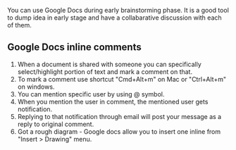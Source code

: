 You can use Google Docs during early brainstorming phase. It is a good tool to dump idea in early stage and have a collabarative discussion with each of them.

## Google Docs inline comments

1. When a document is shared with someone you can specifically select/highlight portion of text and mark a comment on that.
2. To mark a comment use shortcut "Cmd+Alt+m" on Mac or "Ctrl+Alt+m" on windows.
3. You can mention specific user by using @ symbol.
4. When you mention the user in comment, the mentioned user gets notification.
5. Replying to that notification through email will post your message as a reply to original comment.
6. Got a rough diagram - Google docs allow you to insert one inline from "Insert > Drawing" menu.
